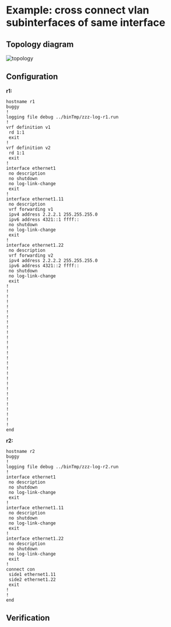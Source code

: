 # Example: cross connect vlan subinterfaces of same interface

## **Topology diagram**

![topology](/img/conn-xconn10.tst.png)

## **Configuration**

**r1:**
```
hostname r1
buggy
!
logging file debug ../binTmp/zzz-log-r1.run
!
vrf definition v1
 rd 1:1
 exit
!
vrf definition v2
 rd 1:1
 exit
!
interface ethernet1
 no description
 no shutdown
 no log-link-change
 exit
!
interface ethernet1.11
 no description
 vrf forwarding v1
 ipv4 address 2.2.2.1 255.255.255.0
 ipv6 address 4321::1 ffff::
 no shutdown
 no log-link-change
 exit
!
interface ethernet1.22
 no description
 vrf forwarding v2
 ipv4 address 2.2.2.2 255.255.255.0
 ipv6 address 4321::2 ffff::
 no shutdown
 no log-link-change
 exit
!
!
!
!
!
!
!
!
!
!
!
!
!
!
!
!
!
!
!
!
!
!
!
!
!
!
!
!
end
```

**r2:**
```
hostname r2
buggy
!
logging file debug ../binTmp/zzz-log-r2.run
!
interface ethernet1
 no description
 no shutdown
 no log-link-change
 exit
!
interface ethernet1.11
 no description
 no shutdown
 no log-link-change
 exit
!
interface ethernet1.22
 no description
 no shutdown
 no log-link-change
 exit
!
connect con
 side1 ethernet1.11
 side2 ethernet1.22
 exit
!
!
end
```

## **Verification**
